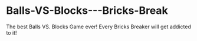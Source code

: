 # Balls-VS-Blocks---Bricks-Break
The best Balls VS. Blocks Game ever! Every Bricks Breaker will get addicted to it!
